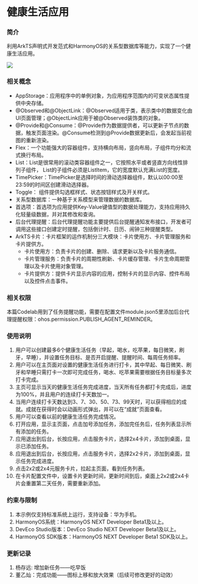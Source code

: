 # 健康生活应用

### 简介

利用ArkTS声明式开发范式和HarmonyOS的关系型数据库等能力，实现了一个健康生活应用。

![](screenshots/health_life.gif)

### 相关概念

- AppStorage：应用程序中的单例对象，为应用程序范围内的可变状态属性提供中央存储。
- @Observed和@ObjectLink：@Observed适用于类，表示类中的数据变化由UI页面管理；@ObjectLink应用于被@Observed装饰类的对象。
- @Provide和@Consume：@Provide作为数据提供者，可以更新子节点的数据，触发页面渲染。@Consume检测到@Provide数据更新后，会发起当前视图的重新渲染。
- Flex：一个功能强大的容器组件，支持横向布局，竖向布局，子组件均分和流式换行布局。
- List：List是很常用的滚动类容器组件之一，它按照水平或者竖直方向线性排列子组件， List的子组件必须是ListItem，它的宽度默认充满List的宽度。
- TimePicker：TimePicker是选择时间的滑动选择器组件，默认以00:00至23:59的时间区创建滑动选择器。
- Toggle： 组件提供勾选框样式、状态按钮样式及开关样式。
- 关系型数据库：一种基于关系模型来管理数据的数据库。
- 首选项：首选项为应用提供Key-Value键值型的数据处理能力，支持应用持久化轻量级数据，并对其修改和查询。
- 后台代理提醒：后台代理提醒功能主要提供后台提醒通知发布接口，开发者可调用这些接口创建定时提醒，包括倒计时、日历、闹钟三种提醒类型。
- ArkTS卡片：卡片框架的运作机制分三大模块：卡片使用方、卡片管理服务和卡片提供方。
  - 卡片使用方：负责卡片的创建、删除、请求更新以及卡片服务通信。
  - 卡片管理服务：负责卡片的周期性刷新、卡片缓存管理、卡片生命周期管理以及卡片使用对象管理。
  - 卡片提供方：提供卡片显示内容的应用，控制卡片的显示内容、控件布局以及控件点击事件。

### 相关权限

本篇Codelab用到了任务提醒功能，需要在配置文件module.json5里添加后台代理提醒权限：ohos.permission.PUBLISH_AGENT_REMINDER。

### 使用说明

1. 用户可以创建最多6个健康生活任务（早起，喝水，吃苹果，每日微笑，刷牙，早睡），并设置任务目标、是否开启提醒、提醒时间、每周任务频率。
2. 用户可以在主页面对设置的健康生活任务进行打卡，其中早起、每日微笑、刷牙和早睡只需打卡一次即可完成任务，喝水、吃苹果需要根据任务目标量多次打卡完成。
3. 主页可显示当天的健康生活任务完成进度，当天所有任务都打卡完成后，进度为100%，并且用户的连续打卡天数加一。
4. 当用户连续打卡天数达到3、7、30、50、73、99天时，可以获得相应的成就。成就在获得时会以动画形式弹出，并可以在“成就”页面查看。
5. 用户可以查看以前的健康生活任务完成情况。
6. 打开应用，显示主页面，点击加号添加任务，添加完任务后，任务列表显示所有添加的任务。
7. 应用退出到后台，长按应用，点击服务卡片，选择2x4卡片，添加到桌面，显示已添加任务。
8. 应用退出到后台，长按应用，点击服务卡片，选择2x2卡片，添加到桌面，显示任务完成进度。
9. 点击2x2或2x4元服务卡片，拉起主页面，看到任务列表。
10. 在卡片配置文件中，设置卡片更新时间，更新时间到后，桌面上2x2或2x4卡片会重置第二天任务，需要重新添加。

### 约束与限制

1. 本示例仅支持标准系统上运行，支持设备：华为手机。
2. HarmonyOS系统：HarmonyOS NEXT Developer Beta1及以上。
3. DevEco Studio版本：DevEco Studio NEXT Developer Beta1及以上。
4. HarmonyOS SDK版本：HarmonyOS NEXT Developer Beta1 SDK及以上。

### 更新记录

1. 杨存远: 增加新任务——吃早饭
2. 董乙灿：完成功能——图标上移和放大效果（后续可修改更好的动效）
